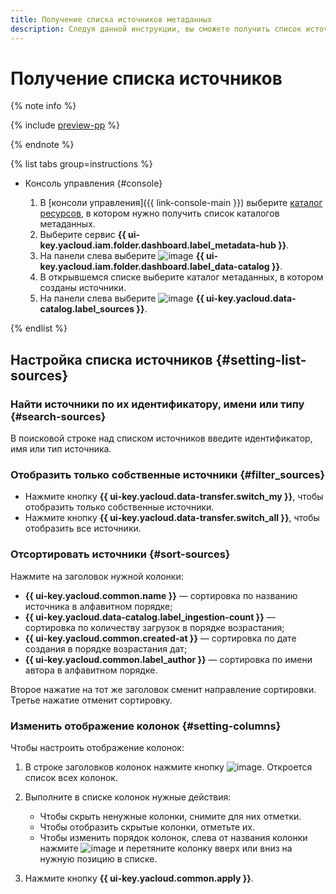 ```yaml
---
title: Получение списка источников метаданных
description: Следуя данной инструкции, вы сможете получить список источников метаданных в {{ data-catalog-full-name }}.
---
```


# Получение списка источников


{% note info %}

{% include [preview-pp](../../../_includes/preview-pp.md) %}

{% endnote %}


{% list tabs group=instructions %}

- Консоль управления {#console}

    1. В [консоли управления]({{ link-console-main }}) выберите [каталог ресурсов](../../../resource-manager/concepts/resources-hierarchy.md#folder), в котором нужно получить список каталогов метаданных.
    1. Выберите сервис **{{ ui-key.yacloud.iam.folder.dashboard.label_metadata-hub }}**.
    1. На панели слева выберите ![image](../../../_assets/console-icons/folder-magnifier.svg) **{{ ui-key.yacloud.iam.folder.dashboard.label_data-catalog }}**.
    1. В открывшемся списке выберите каталог метаданных, в котором созданы источники.
    1. На панели слева выберите ![image](../../../_assets/console-icons/cloud-arrow-up-in.svg) **{{ ui-key.yacloud.data-catalog.label_sources }}**.

{% endlist %}

## Настройка списка источников {#setting-list-sources}

### Найти источники по их идентификатору, имени или типу {#search-sources}

В поисковой строке над списком источников введите идентификатор, имя или тип источника.

### Отобразить только собственные источники {#filter_sources}

* Нажмите кнопку **{{ ui-key.yacloud.data-transfer.switch_my }}**, чтобы отобразить только собственные источники.
* Нажмите кнопку **{{ ui-key.yacloud.data-transfer.switch_all }}**, чтобы отобразить все источники.

### Отсортировать источники {#sort-sources}

Нажмите на заголовок нужной колонки:

* **{{ ui-key.yacloud.common.name }}** — сортировка по названию источника в алфавитном порядке;
* **{{ ui-key.yacloud.data-catalog.label_ingestion-count }}** — сортировка по количеству загрузок в порядке возрастания;
* **{{ ui-key.yacloud.common.created-at }}** — сортировка по дате создания в порядке возрастания дат;
* **{{ ui-key.yacloud.common.label_author }}** — сортировка по имени автора в алфавитном порядке.

Второе нажатие на тот же заголовок сменит направление сортировки. Третье нажатие отменит сортировку.

### Изменить отображение колонок {#setting-columns}

Чтобы настроить отображение колонок:

1. В строке заголовков колонок нажмите кнопку ![image](../../../_assets/console-icons/gear.svg). Откроется список всех колонок.
1. Выполните в списке колонок нужные действия:

    * Чтобы скрыть ненужные колонки, снимите для них отметки.
    * Чтобы отобразить скрытые колонки, отметьте их.
    * Чтобы изменить порядок колонок, слева от названия колонки нажмите ![image](../../../_assets/console-icons/grip.svg) и перетяните колонку вверх или вниз на нужную позицию в списке.

1. Нажмите кнопку **{{ ui-key.yacloud.common.apply }}**.
